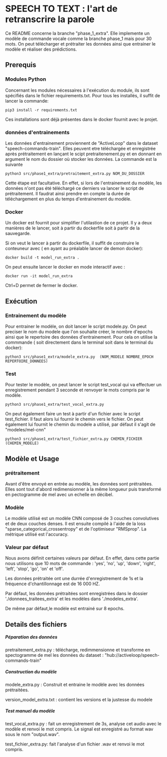 # SPEECH TO TEXT : l'art de retranscrire la parole

Ce README concerne la branche "phase_1_extra". Elle implemente un modèle de commande vocale comme la branche phase_1 mais pour 30 mots.
On peut télécharger et prétraiter les données ainsi que entrainer le modèle et réaliser des prédictions.

## Prerequis


### Modules Python
Concernant les modules nécessaires à l'exécution du module, ils sont spécifiés dans le fichier requirements.txt.
Pour tous les installés, il suffit de lancer la commande:
```
pip3 install -r requirements.txt
```
Ces installations sont déjà présentes dans le docker fournit avec le projet.


### données d'entrainements

Les données d'entrainement proviennent de "ActiveLoop" dans le dataset "speech-commands-train".
Elles peuvent etre téléchargée et enregistrée après prétraitement en lançant le scipt pretraitenement.py et en donnant en argument le nom du dossier où stocker les données. La commande est la suivante
```
python3 src/phase1_extra/pretraitement_extra.py NOM_DU_DOSSIER
```
Cette étape est facultative. En effet, si lors de l'entrainement du modèle, les données n'ont pas été téléchargé ce derniers va lancer le script de prétraitement. Il faudrat ainsi prendre en compte la durée de téléchargement en plus du temps d'entrainement du modèle.

### Docker 

Un docker est fournit pour simplifier l'utilastion de ce projet.
Il y a deux manières de le lancer, soit à partir du dockerfile soit à partir de la sauvegarde.

Si on veut le lancer à partir du dockerfile, il suffit de construire le conteuneur avec ( en ayant au préalable lancer de demon docker):
```
docker build -t model_run_extra .
```
On peut ensuite lancer le docker en mode interactif avec :
```
docker run -it model_run_extra
```
Ctrl+D permet de fermer le docker.

## Exécution

### Entrainement du modèle

Pour entrainer le modèle, on doit lancer le script modele.py. On peut preciser le nom du modele que l'on souhaite créer, le nombre d'epochs  ainsi que le repertoire des données d'entrainement. Pour cela on utilise la commmande ( soit directement dans le terminal soit dans le terminal du docker):
```
python3 src/phase1_extra/modele_extra.py  (NOM_MODELE NOMBRE_EPOCH REPERTOIRE_DONNEES)
```

### Test 
Pour tester le modèle, on peut lancer le script test_vocal qui va effectuer un enregistrement pendant 3 seconde et renvoyer le mots compris par le modèle.
```
python3 src/phase1_extra/test_vocal_extra.py
```

On peut également faire un test à partir d'un fichier avec le script test_fichier. Il faut alors lui fournir le chemin vers le fichier. On peut également lui fournit le chemin du modele a utilisé, par défaut il s'agit de "modeles/mel-cnn"
```
python3 src/phase1_extra/test_fichier_extra.py CHEMIN_FICHIER (CHEMIN_MODELE)
```


## Modèle et Usage

### prétraitement

Avant d'être envoyé en entrée au modèle, les données sont prétraitées. Elles sont tout d'abord redimensionner à la même longueur puis transformé en pectogramme de mel avec un echelle en décibel.

### Modèle

Le modèle utilisé est un modèle CNN composé de 3 couches convolutives et de deux couches denses. Il est ensuite compilé à l'aide de la loss "sparse_categorical_crossentropy" et de l'optimiseur "RMSprop". La métrique utilisé est l'accuracy.


### Valeur par défaut
Nous avons définit certaines valeurs par défaut.
En effet, dans cette partie nous utilisons que 10 mots de commande : 'yes', 'no', 'up', 'down', 'right', 'left', 'stop', 'go', 'on' et 'off'.

Les données prétraitée ont une durrée d'enregistrement de 1s et la fréquence d'chantillonnage est de 16 000 HZ.

Par défaut, les données prétraitées sont enregistrées dans le dossier './donnees_traitees_extra' et les modèles dans './modeles_extra'.

De même par défaut,le modèle est entrainé sur 8 epochs.



## Details des fichiers

##### Péparation des données
pretraitement_extra.py : télécharge, redimmensionne et transforme en spectogramme de mel les données du dataset : "hub://activeloop/speech-commands-train"

##### Construction du modèle
modele_extra.py : Construit et entraine le modèle avec les données prétraitées.

version_model_extra.txt : contient les versions et la justesse du modele

##### Test manuel du modèle
test_vocal_extra.py : fait un enregistrement de 3s, analyse cet audio avec le modèle et renvoi le mot compris. Le signal est enregistré au format wav sous le nom "output.wav".

test_fichier_extra.py: fait l'analyse d'un fichier .wav  et renvoi le mot compris.

